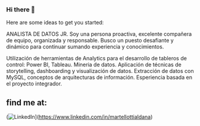 ### Hi there 👋

<!--
**aldanamartellotti/aldanamartellotti** is a ✨ _special_ ✨ repository because its `README.md` (this file) appears on your GitHub profile.-->

Here are some ideas to get you started:

ANALISTA DE DATOS JR.
Soy una persona proactiva, excelente compañera de
equipo, organizada y responsable.
Busco un puesto desafiante y dinámico para continuar
sumando experiencia y conocimientos.

Utilización de herramientas de Analytics para el
desarrollo de tableros de control: Power BI, Tableau.
Mineria de datos. Aplicación de técnicas de storytelling,
dashboarding y visualización de datos.
Extracción de datos con MySQL, conceptos de
arquitecturas de información.
Esperiencia basada en el proyecto integrador.

## find me at:

(![LinkedIn](https://www.linkedin.com/in/martellottialdana/007785?style=for-the-badge&logo=linkedin&logoColor=white&labelcolor=101010)](https://www.linkedin.com/in/martellottialdana)
